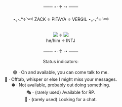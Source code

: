 <p align="center">─── ⋆⋅ ♰ ⋅⋆ ───<br/>
<br/>⋆｡‧₊°♱༺ ZACK ♱ PITAYA ♱ VERGIL ⋆｡‧₊°♱༺<br/>
<br/><img src="https://i.imgur.com/9lCqwph.png"> ♱ <img src="https://i.imgur.com/N5gJ9ws.png">
<br/>he/him ♱ INTJ<br/>
<br/>─── ⋆⋅ ♰ ⋅⋆ ───<br/>
<br/>Status indicators:<br/>
<br/>🟢 ⋅ On and available, you can come talk to me.
<br/>🌙 ⋅ Offtab, whisper or else I might miss your messages.
<br/>⛔ ⋅ Not available, probably out doing something.
<br/>🎭 ⋅ (rarely used) Available for RP.
<br/>💬 ⋅ (rarely used) Looking for a chat.</p>
